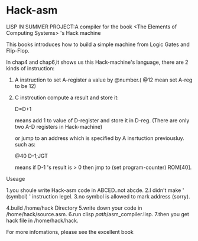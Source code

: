 Hack-asm
========

LISP IN SUMMER PROJECT:A compiler for the book &lt;The Elements of Computing Systems> 's Hack machine

This books introduces how to build a simple machine from Logic Gates and Flip-Flop.

In chap4 and chap6,it shows us this Hack-machine's language, there are 2 kinds of instruction:
1. A instruction
   to set A-register a value by @number.( @12 mean set A-reg to be 12)
2. C instrcution
   compute a result and store it:

   D=D+1
   
   means add 1 to value of D-register and store it in D-reg. (There are only two A-D registers in Hack-machine)

   or jump to an address which is specified by A insrtuction previousluy.
   such as:
   
   @40
   D-1;JGT
   
   means if D-1 's result is > 0 then jmp to (set program-counter) ROM[40].
   
Useage

1.you shoule write Hack-asm code in ABCED..not abcde.
2.I didn't make ' (symbol) ' instruction legel.
3.no symbol is allowed to mark address (sorry).


4.build /home/hack Directory
5.write down your code in /home/hack/source.asm.
6.run clisp *path*/asm_compiler.lisp.
7.then you get hack file in /home/hack/hack.

For more infomations, please see the excellent book <The Elements of Computing Systems>

   
